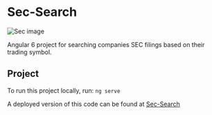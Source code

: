# Sec-Search
![Sec image](https://upload.wikimedia.org/wikipedia/commons/thumb/1/1c/Seal_of_the_United_States_Securities_and_Exchange_Commission.svg/220px-Seal_of_the_United_States_Securities_and_Exchange_Commission.svg.png)


Angular 6 project for searching companies SEC filings based on their trading symbol.

## Project

To run this project locally, run:
`ng serve`

A deployed version of this code can be found at [Sec-Search](https://sec-search.herokuapp.com)
